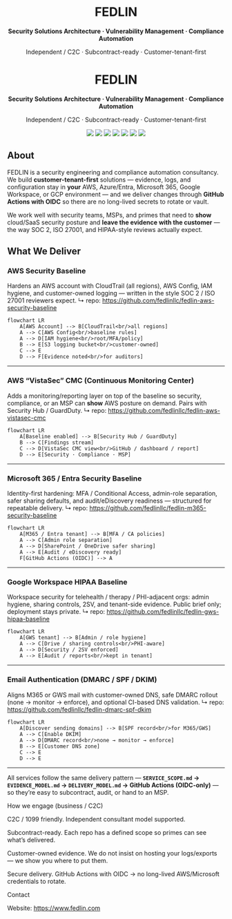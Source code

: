 <h1 align="center">FEDLIN</h1>
<p align="center"><b>Security Solutions Architecture · Vulnerability Management · Compliance Automation</b></p>
<p align="center">Independent / C2C · Subcontract-ready · Customer-tenant-first</p>

<h1 align="center">FEDLIN</h1>
<p align="center"><b>Security Solutions Architecture · Vulnerability Management · Compliance Automation</b></p>
<p align="center">Independent / C2C · Subcontract-ready · Customer-tenant-first</p>

<p align="center">
  <img src="https://img.shields.io/badge/AWS-CloudTrail%20·%20Config%20·%20Security%20Hub-FF9900?logo=amazonaws&logoColor=white" />
  <img src="https://img.shields.io/badge/Azure-Entra%20ID%20·%20Defender%20·%20Policy-0078D4?logo=microsoftazure&logoColor=white" />
  <img src="https://img.shields.io/badge/GCP-Org%20Policies%20·%20SCC-4285F4?logo=googlecloud&logoColor=white" />
  <img src="https://img.shields.io/badge/M365-Entra%20Hardening-2358D5?logo=microsoft&logoColor=white" />
  <img src="https://img.shields.io/badge/GWS-HIPAA%20Baseline-0F9D58?logo=googleworkspace&logoColor=white" />
  <img src="https://img.shields.io/badge/GitHub%20Actions-OIDC%20CI%2FCD-000000?logo=githubactions&logoColor=white" />
  <img src="https://img.shields.io/badge/Compliance-SOC%202%20·%20ISO%2027001%20·%20HIPAA-6C757D" />
</p>

## About

FEDLIN is a security engineering and compliance automation consultancy. We build **customer-tenant-first** solutions — evidence, logs, and configuration stay in **your** AWS, Azure/Entra, Microsoft 365, Google Workspace, or GCP environment — and we deliver changes through **GitHub Actions with OIDC** so there are no long-lived secrets to rotate or vault.

We work well with security teams, MSPs, and primes that need to **show** cloud/SaaS security posture and **leave the evidence with the customer** — the way SOC 2, ISO 27001, and HIPAA-style reviews actually expect.

## What We Deliver

### AWS Security Baseline
Hardens an AWS account with CloudTrail (all regions), AWS Config, IAM hygiene, and customer-owned logging — written in the style SOC 2 / ISO 27001 reviewers expect.
↳ repo: https://github.com/fedlinllc/fedlin-aws-security-baseline

```mermaid
flowchart LR
    A[AWS Account] --> B[CloudTrail<br/>all regions]
    A --> C[AWS Config<br/>baseline rules]
    A --> D[IAM hygiene<br/>root/MFA/policy]
    B --> E[S3 logging bucket<br/>customer-owned]
    C --> E
    D --> F[Evidence noted<br/>for auditors]
```

---

### AWS “VistaSec” CMC (Continuous Monitoring Center)
Adds a monitoring/reporting layer on top of the baseline so security, compliance, or an MSP can **show** AWS posture on demand. Pairs with Security Hub / GuardDuty.
↳ repo: https://github.com/fedlinllc/fedlin-aws-vistasec-cmc

```mermaid
flowchart LR
    A[Baseline enabled] --> B[Security Hub / GuardDuty]
    B --> C[Findings stream]
    C --> D[VistaSec CMC view<br/>GitHub / dashboard / report]
    D --> E[Security · Compliance · MSP]
```

---

### Microsoft 365 / Entra Security Baseline
Identity-first hardening: MFA / Conditional Access, admin-role separation, safer sharing defaults, and audit/eDiscovery readiness — structured for repeatable delivery.
↳ repo: https://github.com/fedlinllc/fedlin-m365-security-baseline

```mermaid
flowchart LR
    A[M365 / Entra tenant] --> B[MFA / CA policies]
    A --> C[Admin role separation]
    A --> D[SharePoint / OneDrive safer sharing]
    A --> E[Audit / eDiscovery ready]
    F[GitHub Actions (OIDC)] --> A
```

---

### Google Workspace HIPAA Baseline
Workspace security for telehealth / therapy / PHI-adjacent orgs: admin hygiene, sharing controls, 2SV, and tenant-side evidence. Public brief only; deployment stays private.
↳ repo: https://github.com/fedlinllc/fedlin-gws-hipaa-baseline

```mermaid
flowchart LR
    A[GWS tenant] --> B[Admin / role hygiene]
    A --> C[Drive / sharing controls<br/>PHI-aware]
    A --> D[Security / 2SV enforced]
    A --> E[Audit / reports<br/>kept in tenant]
```

---

### Email Authentication (DMARC / SPF / DKIM)
Aligns M365 or GWS mail with customer-owned DNS, safe DMARC rollout (none → monitor → enforce), and optional CI-based DNS validation.
↳ repo: https://github.com/fedlinllc/fedlin-dmarc-spf-dkim

```mermaid
flowchart LR
    A[Discover sending domains] --> B[SPF record<br/>for M365/GWS]
    A --> C[Enable DKIM]
    A --> D[DMARC record<br/>none → monitor → enforce]
    B --> E[Customer DNS zone]
    C --> E
    D --> E
```

---

All services follow the same delivery pattern — **`SERVICE_SCOPE.md` → `EVIDENCE_MODEL.md` → `DELIVERY_MODEL.md` → GitHub Actions (OIDC-only)** — so they’re easy to subcontract, audit, or hand to an MSP.

How we engage (business / C2C)

C2C / 1099 friendly. Independent consultant model supported.

Subcontract-ready. Each repo has a defined scope so primes can see what’s delivered.

Customer-owned evidence. We do not insist on hosting your logs/exports — we show you where to put them.

Secure delivery. GitHub Actions with OIDC → no long-lived AWS/Microsoft credentials to rotate.

Contact

Website: https://www.fedlin.com
